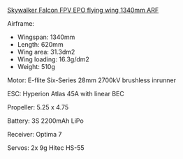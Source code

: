 [Skywalker Falcon FPV EPO flying wing 1340mm ARF](https://hobbyking.com/en_us/epo-flying-wing-for-fpv.html)

Airframe:
* Wingspan: 1340mm
* Length: 620mm
* Wing area: 31.3dm2
* Wing loading: 16.3g/dm2
* Weight: 510g

Motor: E-flite Six-Series 28mm 2700kV brushless inrunner 

ESC: Hyperion Atlas 45A with linear BEC

Propeller: 5.25 x 4.75

Battery:  3S 2200mAh LiPo

Receiver: Optima 7

Servos: 2x 9g Hitec HS-55
